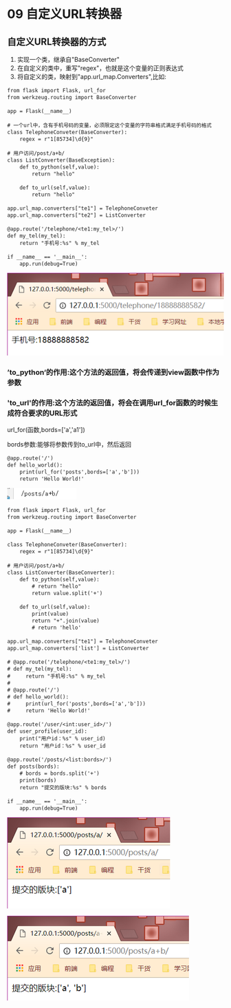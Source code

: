 # 09 自定义URL转换器

## 自定义URL转换器的方式

1. 实现一个类，继承自"BaseConverter"
2. 在自定义的类中，重写"regex"，也就是这个变量的正则表达式
3. 将自定义的类，映射到"app.url\_map.Converters",比如:

```text
from flask import Flask, url_for
from werkzeug.routing import BaseConverter

app = Flask(__name__)

# 一个url中，含有手机号码的变量，必须限定这个变量的字符串格式满足手机号码的格式
class TelephoneConveter(BaseConverter):
    regex = r"1[85734]\d{9}"

# 用户访问/post/a+b/
class ListConverter(BaseException):
    def to_python(self,value):
        return "hello"

    def to_url(self,value):
        return "hello"

app.url_map.converters["te1"] = TelephoneConveter
app.url_map.converters["te2"] = ListConverter

@app.route('/telephone/<te1:my_tel>/')
def my_tel(my_tel):
    return "手机号:%s" % my_tel

if __name__ == '__main__':
    app.run(debug=True)
```

![](../.gitbook/assets/09-1.png)

### ’to\_python‘的作用:这个方法的返回值，将会传递到view函数中作为参数

### 'to\_url'的作用:这个方法的返回值，将会在调用url\_for函数的时候生成符合要求的URL形式

url\_for\(函数,bords=\['a','a1'\]\)

bords参数:能够将参数传到to\_url中，然后返回

```text
@app.route('/')
def hello_world():
    print(url_for('posts',bords=['a','b']))
    return 'Hello World!'
```

![](../.gitbook/assets/09-3.png)

```text
from flask import Flask, url_for
from werkzeug.routing import BaseConverter

app = Flask(__name__)

class TelephoneConveter(BaseConverter):
    regex = r"1[85734]\d{9}"

# 用户访问/post/a+b/
class ListConverter(BaseConverter):
    def to_python(self,value):
        # return "hello"
        return value.split('+')

    def to_url(self,value):
        print(value)
        return "+".join(value)
        # return 'hello'

app.url_map.converters["te1"] = TelephoneConveter
app.url_map.converters['list'] = ListConverter

# @app.route('/telephone/<te1:my_tel>/')
# def my_tel(my_tel):
#     return "手机号:%s" % my_tel
#
# @app.route('/')
# def hello_world():
#     print(url_for('posts',bords=['a','b']))
#     return 'Hello World!'

@app.route('/user/<int:user_id>/')
def user_profile(user_id):
    print("用户id：%s" % user_id)
    return "用户id：%s" % user_id

@app.route('/posts/<list:bords>/')
def posts(bords):
    # bords = bords.split('+')
    print(bords)
    return "提交的版块:%s" % bords

if __name__ == '__main__':
    app.run(debug=True)
```

![](../.gitbook/assets/09-4.png)

![](../.gitbook/assets/09-6.png)

